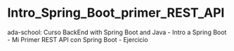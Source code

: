 # Intro_Spring_Boot_primer_REST_API
ada-school: Curso BackEnd with Spring Boot and Java - Intro a Spring Boot - Mi Primer REST API con Spring Boot - Ejercicio
